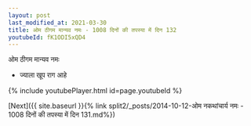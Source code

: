 ```yaml
---
layout: post
last_modified_at: 2021-03-30
title: ओम ठीगम मान्यव नमः - 1008 दिनों की तपस्या में दिन 132
youtubeId: fK1ODI5xQD4
---
```

 
 
 ओम ठीगम मान्यव नमः  
 
 -  ज्याला खूप राग आहे 
 
  
 
  
 
 
 
 
 
 


{% include youtubePlayer.html id=page.youtubeId %}
 
[Next]({{ site.baseurl }}{% link  split2/_posts/2014-10-12-ओम नकथांचार्य नमः - 1008 दिनों की तपस्या में दिन 131.md%})
 

